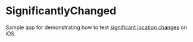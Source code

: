 SignificantlyChanged
====================

Sample app for demonstrating how to test [significant location changes](http://goo.gl/M3vSU0)
on iOS.
